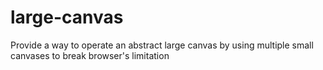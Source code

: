 # large-canvas
Provide a way to operate an abstract large canvas by using multiple small canvases to break browser's limitation
